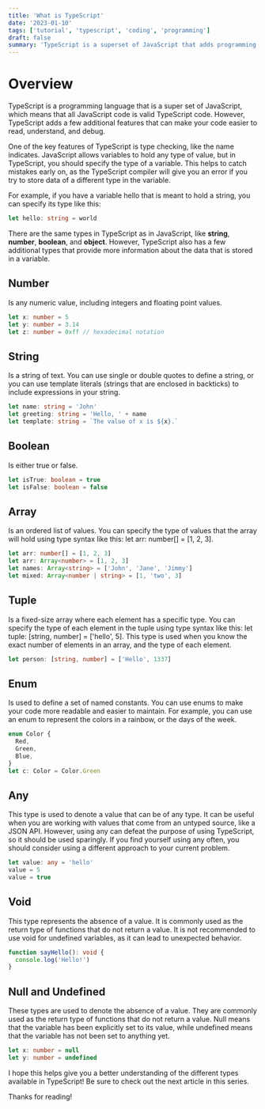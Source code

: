 ```yaml
---
title: 'What is TypeScript'
date: '2023-01-10'
tags: ['tutorial', 'typescript', 'coding', 'programming']
draft: false
summary: 'TypeScript is a superset of JavaScript that adds programming paradigms, like static typing to the language. It can make our code easier to read, understand and debug.'
---
```


# Overview

TypeScript is a programming language that is a super set of JavaScript, which means that all JavaScript code is valid TypeScript code. However, TypeScript adds a few additional features that can make your code easier to read, understand, and debug.

One of the key features of TypeScript is type checking, like the name indicates. JavaScript allows variables to hold any type of value, but in TypeScript, you should specify the type of a variable. This helps to catch mistakes early on, as the TypeScript compiler will give you an error if you try to store data of a different type in the variable.

For example, if you have a variable hello that is meant to hold a string, you can specify its type like this:

```typescript
let hello: string = world
```

There are the same types in TypeScript as in JavaScript, like <strong>string</strong>, <strong>number</strong>, <strong>boolean</strong>, and <strong>object</strong>.
However, TypeScript also has a few additional types that provide more information about the data that is stored in a variable.

## Number

Is any numeric value, including integers and floating point values.

```typescript
let x: number = 5
let y: number = 3.14
let z: number = 0xff // hexadecimal notation
```

## String

Is a string of text. You can use single or double quotes to define a string, or you can use template literals (strings that are enclosed in backticks) to include expressions in your string.

```typescript
let name: string = 'John'
let greeting: string = 'Hello, ' + name
let template: string = `The value of x is ${x}.`
```

## Boolean

Is either true or false.

```typescript
let isTrue: boolean = true
let isFalse: boolean = false
```

## Array

Is an ordered list of values. You can specify the type of values that the array will hold using type syntax like this: let arr: number[] = [1, 2, 3].

```typescript
let arr: number[] = [1, 2, 3]
let arr: Array<number> = [1, 2, 3]
let names: Array<string> = ['John', 'Jane', 'Jimmy']
let mixed: Array<number | string> = [1, 'two', 3]
```

## Tuple

Is a fixed-size array where each element has a specific type. You can specify the type of each element in the tuple using type syntax like this: let tuple: [string, number] = ['hello', 5]. This type is used when you know the exact number of elements in an array, and the type of each element.

```typescript
let person: [string, number] = ['Hello', 1337]
```

## Enum

Is used to define a set of named constants. You can use enums to make your code more readable and easier to maintain. For example, you can use an enum to represent the colors in a rainbow, or the days of the week.

```typescript
enum Color {
  Red,
  Green,
  Blue,
}
let c: Color = Color.Green
```

## Any

This type is used to denote a value that can be of any type. It can be useful when you are working with values that come from an untyped source, like a JSON API. However, using any can defeat the purpose of using TypeScript, so it should be used sparingly. If you find yourself using any often, you should consider using a different approach to your current problem.

```typescript
let value: any = 'hello'
value = 5
value = true
```

## Void

This type represents the absence of a value. It is commonly used as the return type of functions that do not return a value. It is not recommended to use void for undefined variables, as it can lead to unexpected behavior.

```typescript
function sayHello(): void {
  console.log('Hello!')
}
```

## Null and Undefined

These types are used to denote the absence of a value. They are commonly used as the return type of functions that do not return a value. Null means that the variable has been explicitly set to its value, while undefined means that the variable has not been set to anything yet.

```typescript
let x: number = null
let y: number = undefined
```

I hope this helps give you a better understanding of the different types available in TypeScript!
Be sure to check out the next article in this series.

Thanks for reading!

